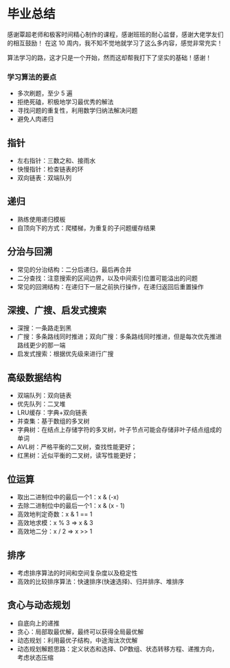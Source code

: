 # 毕业总结

感谢覃超老师和极客时间精心制作的课程，感谢班班的耐心监督，感谢大佬学友们的相互鼓励！
在这 10 周内，我不知不觉地就学习了这么多内容，感觉非常充实！

算法学习的路，这才只是一个开始，然而这却帮我打下了坚实的基础！感谢！



### 学习算法的要点
* 多次刷题，至少 5 遍
* 拒绝死磕，积极地学习最优秀的解法
* 寻找问题的重复性，利用数学归纳法解决问题
* 避免人肉递归



## 指针
* 左右指针：三数之和、接雨水
* 快慢指针：检查链表的环
* 双向链表：双端队列



## 递归
* 熟练使用递归模板
* 自顶向下的方式：爬楼梯，为重复的子问题缓存结果



## 分治与回溯
* 常见的分治结构：二分后递归，最后再合并
* 二分查找：注意搜索的区间边界，以及中间索引位置可能溢出的问题
* 常见的回溯结构：在递归下一层之前执行操作，在递归返回后重置操作




## 深搜、广搜、启发式搜索
* 深搜：一条路走到黑
* 广搜：多条路线同时推进；双向广搜：多条路线同时推进，但是每次优先推进路线更少的那一端
* 启发式搜索：根据优先级来进行广搜



## 高级数据结构
* 双端队列：双向链表
* 优先队列：二叉堆
* LRU缓存：字典+双向链表
* 并查集：基于数组的多叉树
* 字典树：在结点上存储字符的多叉树，叶子节点可能会存储非叶子结点组成的单词
* AVL树：严格平衡的二叉树，查找性能更好；
* 红黑树：近似平衡的二叉树，读写性能更好；




## 位运算
* 取出二进制位中的最后一个1：x & (-x)
* 去除二进制位中的最后一个1：x & (x - 1)
* 高效地判定奇数：x & 1 == 1
* 高效地求模：x % 3   =>  x & 3
* 高效地二分：x / 2  =>  x >> 1




## 排序
* 考虑排序算法的时间和空间复杂度以及稳定性
* 高效的比较排序算法：快速排序(快速选择)、归并排序、堆排序



## 贪心与动态规划
* 自底向上的递推
* 贪心：局部取最优解，最终可以获得全局最优解
* 动态规划：利用最优子结构，中途淘汰次优解
* 动态规划解题思路：定义状态和选择、DP数组、状态转移方程、递推方向，考虑状态压缩
